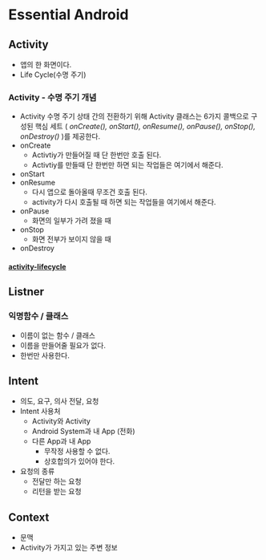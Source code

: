 # Essential Android

## Activity
- 앱의 한 화면이다.
- Life Cycle(수명 주기)

### Activity - 수명 주기 개념
- Activity 수명 주기 상태 간의 전환하기 위해 Activity 클래스는 6가지 콜백으로 구성된 핵심 세트
( _onCreate(), onStart(), onResume(), onPause(), onStop(), onDestroy()_ )를 제공한다.
- onCreate 
  - Activtiy가 만들어질 때 단 한번만 호출 된다.
  - Activtiy를 만들때 단 한번만 하면 되는 작업들은 여기에서 해준다.
- onStart
- onResume
  - 다시 앱으로 돌아올때 무조건 호출 된다.
  - activity가 다시 호출될 때 하면 되는 작업들을 여기에서 해준다.
- onPause
  - 화면의 일부가 가려 졌을 때
- onStop 
  - 화면 전부가 보이지 않을 때
- onDestroy
#### [activity-lifecycle](https://developer.android.com/guide/components/activities/activity-lifecycle)

## Listner

### 익명함수 / 클래스
- 이름이 없는 함수 / 클래스
- 이름을 만들어줄 필요가 없다.
- 한번만 사용한다.

## Intent
- 의도, 요구, 의사 전달, 요청
- Intent 사용처
  - Activity와 Activity
  - Android System과 내 App (전화)
  - 다른 App과 내 App 
    - 무작정 사용할 수 없다.
    - 상호합의가 있어야 한다.
- 요청의 종류
  - 전달만 하는 요청
  - 리턴을 받는 요청

## Context
- 문맥
- Activity가 가지고 있는 주변 정보
